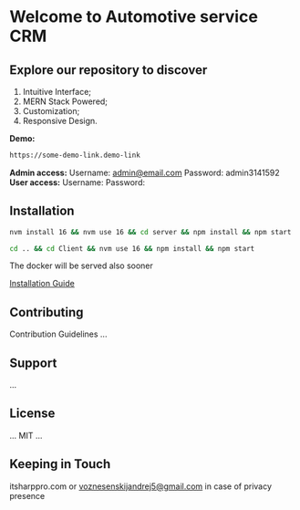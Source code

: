 # Welcome to Automotive service CRM


## **Explore our repository to discover**

1. Intuitive Interface;
2. MERN Stack Powered;
3. Customization;
4. Responsive Design.

**Demo:**
```bash
https://some-demo-link.demo-link
```
 
**Admin access:**
Username: admin@email.com
Password: admin3141592
**User access:**
Username:
Password:
## **Installation**

```bash
nvm install 16 && nvm use 16 && cd server && npm install && npm start
```
```bash
cd .. && cd Client && nvm use 16 && npm install && npm start
```

The docker will be served also sooner 

[Installation Guide](https://github.com/prolinkinfo/RealEstateCRM/discussions/2)

## **Contributing**

Contribution Guidelines ...

## **Support**

...

## **License**

... MIT ...
 
## **Keeping in Touch**

itsharppro.com or voznesenskijandrej5@gmail.com in case of privacy presence

